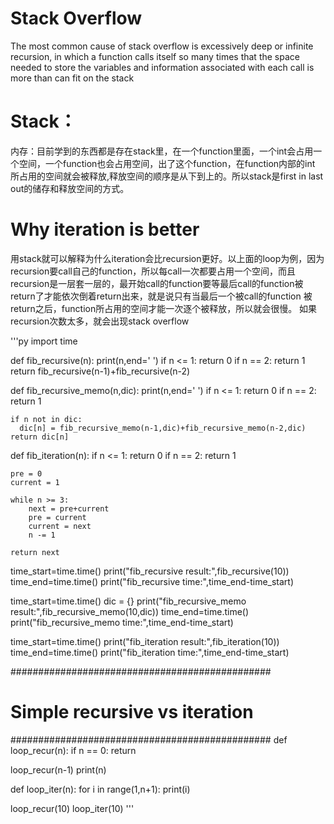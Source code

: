 # Stack Overflow
The most common cause of stack overflow is excessively deep or infinite recursion, in which a function calls itself 
so many times that the space needed to store the variables and information associated with each call is more than can fit on the stack

# Stack：
内存：目前学到的东西都是存在stack里，在一个function里面，一个int会占用一个空间，一个function也会占用空间，出了这个function，在function内部的int
所占用的空间就会被释放,释放空间的顺序是从下到上的。所以stack是first in last out的储存和释放空间的方式。

# Why iteration is better
用stack就可以解释为什么iteration会比recursion更好。以上面的loop为例，因为recursion要call自己的function，所以每call一次都要占用一个空间，而且
recursion是一层套一层的，最开始call的function要等最后call的function被return了才能依次倒着return出来，就是说只有当最后一个被call的function
被return之后，function所占用的空间才能一次逐个被释放，所以就会很慢。
如果recursion次数太多，就会出现stack overflow

'''py
import time

def fib_recursive(n):
    print(n,end=' ')
    if n <= 1:
	    return 0
    if n == 2:
	    return 1
    return fib_recursive(n-1)+fib_recursive(n-2)

def fib_recursive_memo(n,dic):
    print(n,end=' ')
    if n <= 1:
	    return 0
    if n == 2:
	    return 1

    if n not in dic:
      dic[n] = fib_recursive_memo(n-1,dic)+fib_recursive_memo(n-2,dic)
    return dic[n]

def fib_iteration(n):
    if n <= 1:
        return 0
    if n == 2:
        return 1

    pre = 0
    current = 1
    
    while n >= 3:
        next = pre+current
        pre = current
        current = next
        n -= 1

    return next
   
time_start=time.time()
print("fib_recursive result:",fib_recursive(10))
time_end=time.time()
print("fib_recursive time:",time_end-time_start)

time_start=time.time()
dic = {}
print("fib_recursive_memo result:",fib_recursive_memo(10,dic))
time_end=time.time()
print("fib_recursive_memo time:",time_end-time_start)

time_start=time.time()
print("fib_iteration result:",fib_iteration(10))
time_end=time.time()
print("fib_iteration time:",time_end-time_start)


###############################################
# Simple recursive vs iteration
###############################################
def loop_recur(n):
  if n == 0:
    return

  loop_recur(n-1)
  print(n)

def loop_iter(n):
  for i in range(1,n+1):
    print(i)

loop_recur(10)
loop_iter(10)
'''















